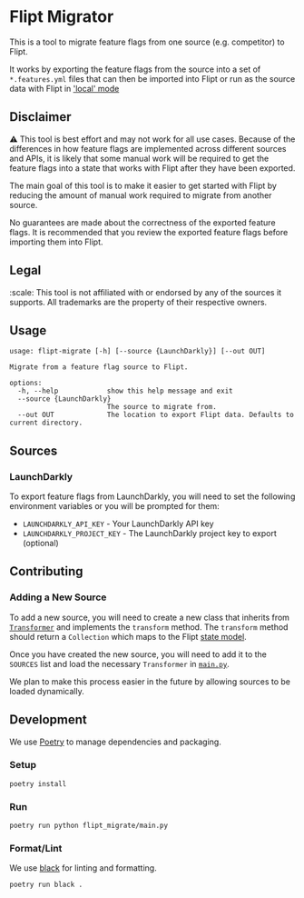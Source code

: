 # Flipt Migrator

This is a tool to migrate feature flags from one source (e.g. competitor) to Flipt.

It works by exporting the feature flags from the source into a set of `*.features.yml` files that can then be imported into Flipt or run as the source data with Flipt in ['local' mode](https://www.flipt.io/docs/configuration/storage#local)

## Disclaimer

:warning: This tool is best effort and may not work for all use cases. Because of the differences in how feature flags are implemented across different sources and APIs, it is likely that some manual work will be required to get the feature flags into a state that works with Flipt after they have been exported.

The main goal of this tool is to make it easier to get started with Flipt by reducing the amount of manual work required to migrate from another source.

No guarantees are made about the correctness of the exported feature flags. It is recommended that you review the exported feature flags before importing them into Flipt.

## Legal

:scale: This tool is not affiliated with or endorsed by any of the sources it supports. All trademarks are the property of their respective owners.

## Usage

```shell
usage: flipt-migrate [-h] [--source {LaunchDarkly}] [--out OUT]

Migrate from a feature flag source to Flipt.

options:
  -h, --help            show this help message and exit
  --source {LaunchDarkly}
                        The source to migrate from.
  --out OUT             The location to export Flipt data. Defaults to current directory.
```

## Sources

### LaunchDarkly

To export feature flags from LaunchDarkly, you will need to set the following environment variables or you will be prompted for them:

- `LAUNCHDARKLY_API_KEY` - Your LaunchDarkly API key
- `LAUNCHDARKLY_PROJECT_KEY` - The LaunchDarkly project key to export (optional)

## Contributing

### Adding a New Source

To add a new source, you will need to create a new class that inherits from [`Transformer`](./flipt_migrate/transformer.py) and implements the `transform` method. The `transform` method should return a `Collection` which maps to the Flipt [state model](https://www.flipt.io/docs/configuration/storage#defining-flag-state).

Once you have created the new source, you will need to add it to the `SOURCES` list and load the necessary `Transformer` in [`main.py`](./flipt_migrate/main.py).

We plan to make this process easier in the future by allowing sources to be loaded dynamically.

## Development

We use [Poetry](https://python-poetry.org/) to manage dependencies and packaging.

### Setup

```shell
poetry install
```

### Run

```shell
poetry run python flipt_migrate/main.py
```

### Format/Lint

We use [black](https://black.readthedocs.io/en/stable/) for linting and formatting.

```shell
poetry run black .
```
